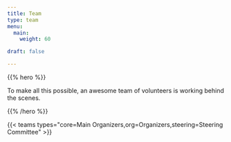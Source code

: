 ```yaml
---
title: Team
type: team
menu:
  main:
    weight: 60

draft: false

---
```


{{% hero %}}

To make all this possible, an awesome team of volunteers is working behind the scenes.

{{% /hero %}}

<!-- ... -->

{{< teams types="core=Main Organizers,org=Organizers,steering=Steering Committee" >}}

<!-- ... -->

<!--
{{% partners categories="communautes,media" %}}
# Partners
{{% /partners %}}
-->
